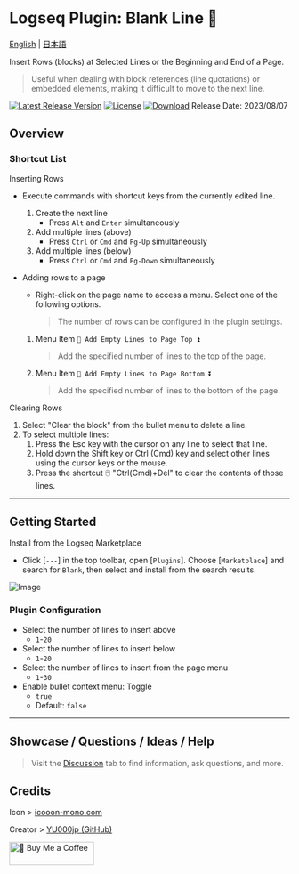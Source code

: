 # Logseq Plugin: Blank Line 🦢

[English](https://github.com/YU000jp/logseq-plugin-blank-line) | [日本語](https://github.com/YU000jp/logseq-plugin-blank-line/blob/main/readme.ja.md)

Insert Rows (blocks) at Selected Lines or the Beginning and End of a Page.

> Useful when dealing with block references (line quotations) or embedded elements, making it difficult to move to the next line.

[![Latest Release Version](https://img.shields.io/github/v/release/YU000jp/logseq-plugin-blank-line)](https://github.com/YU000jp/logseq-plugin-blank-line/releases)
[![License](https://img.shields.io/github/license/YU000jp/logseq-plugin-blank-line?color=blue)](https://github.com/YU000jp/logseq-plugin-blank-line/LICENSE)
[![Download](https://img.shields.io/github/downloads/YU000jp/logseq-plugin-blank-line/total.svg)](https://github.com/YU000jp/logseq-plugin-blank-line/releases)
Release Date: 2023/08/07

## Overview

### Shortcut List

Inserting Rows
  - Execute commands with shortcut keys from the currently edited line.
    1. Create the next line
       - Press `Alt` and `Enter` simultaneously
    2. Add multiple lines (above)
       - Press `Ctrl` or `Cmd` and `Pg-Up` simultaneously
    3. Add multiple lines (below)
       - Press `Ctrl` or `Cmd` and `Pg-Down` simultaneously

  - Adding rows to a page
    - Right-click on the page name to access a menu. Select one of the following options.
       > The number of rows can be configured in the plugin settings.
    1. Menu Item `🦢 Add Empty Lines to Page Top ⏫`
        > Add the specified number of lines to the top of the page.
    2. Menu Item `🦢 Add Empty Lines to Page Bottom ⏬`
        > Add the specified number of lines to the bottom of the page.

Clearing Rows
  1. Select "Clear the block" from the bullet menu to delete a line.
  2. To select multiple lines:
      1. Press the Esc key with the cursor on any line to select that line.
      2. Hold down the Shift key or Ctrl (Cmd) key and select other lines using the cursor keys or the mouse.
      3. Press the shortcut 🖱️ "Ctrl(Cmd)+Del" to clear the contents of those lines.

---

## Getting Started

Install from the Logseq Marketplace

   - Click [`---`] in the top toolbar, open [`Plugins`]. Choose [`Marketplace`] and search for `Blank`, then select and install from the search results.

  ![Image](https://github.com/YU000jp/logseq-plugin-blank-line/assets/111847207/668cace9-8da2-4b90-91f7-4353f073c911)

### Plugin Configuration

- Select the number of lines to insert above
  - `1`-`20`
- Select the number of lines to insert below
  - `1`-`20`
- Select the number of lines to insert from the page menu
  - `1`-`30`
- Enable bullet context menu: Toggle
  - `true`
  - Default: `false`

---

## Showcase / Questions / Ideas / Help

> Visit the [Discussion](https://github.com/YU000jp/logseq-plugin-blank-line/discussions) tab to find information, ask questions, and more.

## Credits

Icon > [icooon-mono.com](https://icooon-mono.com/14658-%e3%82%b9%e3%83%af%e3%83%b3%e3%83%9c%e3%83%bc%e3%83%88%e3%81%ae%e7%84%a1%e6%96%99%e3%82%a4%e3%83%a9%e3%82%b9%e3%83%883/)

Creator > [YU000jp (GitHub)](https://github.com/YU000jp)

<a href="https://www.buymeacoffee.com/yu000japan" target="_blank"><img src="https://cdn.buymeacoffee.com/buttons/v2/default-violet.png" alt="🍌 Buy Me a Coffee" style="height: 42px;width: 152px" ></a>
